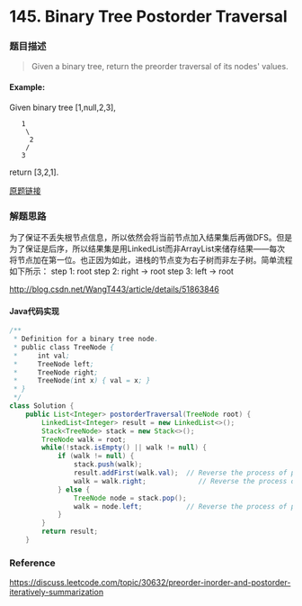 # 145. Binary Tree Postorder Traversal

### 题目描述

> Given a binary tree, return the preorder traversal of its nodes' values.

#### Example:
Given binary tree [1,null,2,3],

```
   1
    \
     2
    /
   3
 ```

return [3,2,1].

[原题链接](https://leetcode.com/problems/binary-tree-postorder-traversal/description/)

### 解题思路
为了保证不丢失根节点信息，所以依然会将当前节点加入结果集后再做DFS。但是为了保证是后序，所以结果集是用LinkedList而非ArrayList来储存结果——每次将节点加在第一位。也正因为如此，进栈的节点变为右子树而非左子树。简单流程如下所示：
    step 1: root
    step 2: right -> root
    step 3: left -> root

http://blog.csdn.net/WangT443/article/details/51863846

#### Java代码实现
``` java
/**
 * Definition for a binary tree node.
 * public class TreeNode {
 *     int val;
 *     TreeNode left;
 *     TreeNode right;
 *     TreeNode(int x) { val = x; }
 * }
 */
class Solution {
    public List<Integer> postorderTraversal(TreeNode root) {
        LinkedList<Integer> result = new LinkedList<>();
        Stack<TreeNode> stack = new Stack<>();
        TreeNode walk = root;
        while(!stack.isEmpty() || walk != null) {
            if (walk != null) {
                stack.push(walk);
                result.addFirst(walk.val);  // Reverse the process of preorder
                walk = walk.right;             // Reverse the process of preorder
            } else {
                TreeNode node = stack.pop();
                walk = node.left;           // Reverse the process of preorder
            }
        }
        return result;
    }
```

### Reference
https://discuss.leetcode.com/topic/30632/preorder-inorder-and-postorder-iteratively-summarization